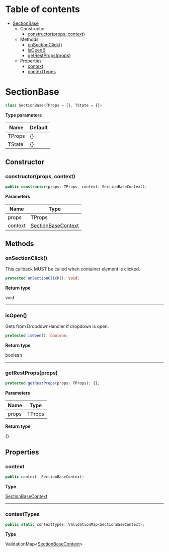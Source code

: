 # Table of contents

* [SectionBase][ClassDeclaration-2]
    * Constructor
        * [constructor(props, context)][Constructor-2]
    * Methods
        * [onSectionClick()][MethodDeclaration-17]
        * [isOpen()][MethodDeclaration-18]
        * [getRestProps(props)][MethodDeclaration-19]
    * Properties
        * [context][PropertyDeclaration-5]
        * [contextTypes][PropertyDeclaration-6]

# SectionBase

```typescript
class SectionBase<TProps = {}, TState = {}>
```

**Type parameters**

| Name   | Default |
| ------ | ------- |
| TProps | {}      |
| TState | {}      |
## Constructor

### constructor(props, context)

```typescript
public constructor(props: TProps, context: SectionBaseContext);
```

**Parameters**

| Name    | Type                                         |
| ------- | -------------------------------------------- |
| props   | TProps                                       |
| context | [SectionBaseContext][InterfaceDeclaration-4] |

## Methods

### onSectionClick()

This callback MUST be called when container element is clicked.

```typescript
protected onSectionClick(): void;
```

**Return type**

void

----------

### isOpen()

Gets from DropdownHandler if dropdown is open.

```typescript
protected isOpen(): boolean;
```

**Return type**

boolean

----------

### getRestProps(props)

```typescript
protected getRestProps(props: TProps): {};
```

**Parameters**

| Name  | Type   |
| ----- | ------ |
| props | TProps |

**Return type**

{}

## Properties

### context

```typescript
public context: SectionBaseContext;
```

**Type**

[SectionBaseContext][InterfaceDeclaration-4]

----------

### contextTypes

```typescript
public static contextTypes: ValidationMap<SectionBaseContext>;
```

**Type**

ValidationMap<[SectionBaseContext][InterfaceDeclaration-4]>

[ClassDeclaration-2]: sectionbase.md#sectionbase
[Constructor-2]: sectionbase.md#constructorprops-context
[InterfaceDeclaration-4]: ../index.md#sectionbasecontext
[MethodDeclaration-17]: sectionbase.md#onsectionclick
[MethodDeclaration-18]: sectionbase.md#isopen
[MethodDeclaration-19]: sectionbase.md#getrestpropsprops
[PropertyDeclaration-5]: sectionbase.md#context
[InterfaceDeclaration-4]: ../index.md#sectionbasecontext
[PropertyDeclaration-6]: sectionbase.md#contexttypes
[InterfaceDeclaration-4]: ../index.md#sectionbasecontext